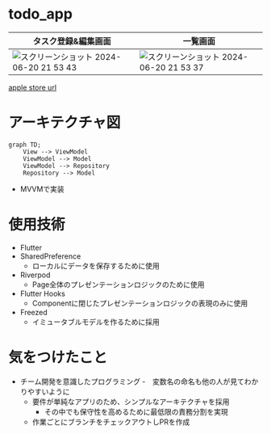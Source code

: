 # todo_app

|タスク登録&編集画面|一覧画面|
|--|--|
|![スクリーンショット 2024-06-20 21 53 43](https://github.com/momotenn/todo-app/assets/166217292/b62a942a-2a1b-4eed-8712-1f99459abc45)|![スクリーンショット 2024-06-20 21 53 37](https://github.com/momotenn/todo-app/assets/166217292/f6013cd5-63d7-456d-8f3c-d0c42cd9ce33)|



[apple store url](https://apps.apple.com/jp/app/todo%E7%AE%A1%E7%90%86%E3%82%A2%E3%83%97%E3%83%AA/id6504548526)

# アーキテクチャ図
```mermaid
graph TD;
    View --> ViewModel
    ViewModel --> Model
    ViewModel --> Repository
    Repository --> Model 

```
- MVVMで実装

# 使用技術
- Flutter
- SharedPreference
  - ローカルにデータを保存するために使用
- Riverpod
  - Page全体のプレゼンテーションロジックのために使用
- Flutter Hooks
  - Componentに閉じたプレゼンテーションロジックの表現のみに使用
- Freezed
  - イミュータブルモデルを作るために採用
 
# 気をつけたこと
- チーム開発を意識したプログラミング
  -　変数名の命名も他の人が見てわかりやすいように
  - 要件が単純なアプリのため、シンプルなアーキテクチャを採用
    - その中でも保守性を高めるために最低限の責務分割を実現
  - 作業ごとにブランチをチェックアウトしPRを作成
